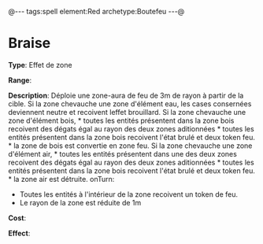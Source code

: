 @---
tags:spell
element:Red
archetype:Boutefeu
---@

# Braise

**Type**:
Effet de zone

**Range**:

**Description**:
Déploie une zone-aura de feu de 3m de rayon à partir de la cible. 
Si la zone chevauche une zone d'élément eau, les cases consernées deviennent neutre et recoivent leffet brouillard.
Si la zone chevauche une zone d'élément bois, 
    * toutes les entités présentent dans la zone bois recoivent des dégats égal au rayon des deux zones aditionnées 
    * toutes les entités présentent dans la zone bois recoivent l'état brulé et deux token feu.
    * la zone de bois est convertie en zone feu.
Si la zone chevauche une zone d'élément air, 
    * toutes les entités présentent dans une des deux zones recoivent des dégats égal au rayon des deux zones aditionnées 
    * toutes les entités présentent dans la zone bois recoivent l'état brulé et deux token feu.
    * la zone air est détruite.
onTurn: 
 * Toutes les entités à l'intérieur de la zone recoivent un token de feu.
 * Le rayon de la zone est réduite de 1m

**Cost**:

**Effect**:
